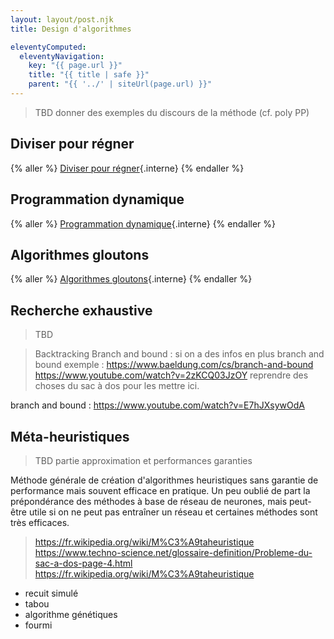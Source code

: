```yaml
---
layout: layout/post.njk
title: Design d'algorithmes

eleventyComputed:
  eleventyNavigation:
    key: "{{ page.url }}"
    title: "{{ title | safe }}"
    parent: "{{ '../' | siteUrl(page.url) }}"
---
```


> TBD donner des exemples du discours de la méthode (cf. poly PP)

## Diviser pour régner

{% aller %}
[Diviser pour régner](./diviser-régner){.interne}
{% endaller %}

## Programmation dynamique

{% aller %}
[Programmation dynamique](./programmation-dynamique){.interne}
{% endaller %}

## Algorithmes gloutons

{% aller %}
[Algorithmes gloutons](./algorithmes-gloutons){.interne}
{% endaller %}

## Recherche exhaustive

> TBD

> Backtracking
> Branch and bound : si on a des infos en plus
> branch and bound exemple : <https://www.baeldung.com/cs/branch-and-bound>
> <https://www.youtube.com/watch?v=2zKCQ03JzOY>
> reprendre des choses du sac à dos pour les mettre ici.

branch and bound : <https://www.youtube.com/watch?v=E7hJXsywOdA>

## Méta-heuristiques

> TBD partie approximation et performances garanties

Méthode générale de création d'algorithmes heuristiques sans garantie de performance mais souvent efficace en pratique. Un peu oublié de part la prépondérance des méthodes à base de réseau de neurones, mais peut-être utile si on ne peut pas entraîner un réseau et certaines méthodes sont très efficaces.

> <https://fr.wikipedia.org/wiki/M%C3%A9taheuristique>
> <https://www.techno-science.net/glossaire-definition/Probleme-du-sac-a-dos-page-4.html>
> <https://fr.wikipedia.org/wiki/M%C3%A9taheuristique>

- recuit simulé
- tabou
- algorithme génétiques
- fourmi
